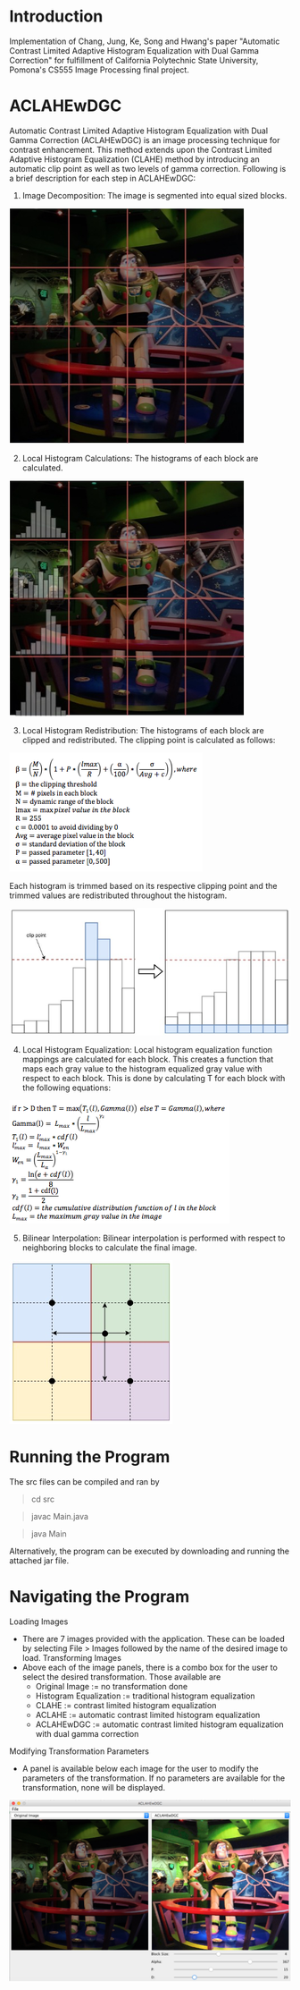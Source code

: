 # Introduction 
Implementation of Chang, Jung, Ke, Song and Hwang's paper "Automatic Contrast Limited Adaptive Histogram Equalization with Dual Gamma Correction" for fulfillment of California Polytechnic State University, Pomona's CS555 Image Processing final project.

# ACLAHEwDGC
Automatic Contrast Limited Adaptive Histogram Equalization with Dual Gamma Correction (ACLAHEwDGC) is an image processing technique for contrast enhancement. This method extends upon the Contrast Limited Adaptive Histogram Equalization (CLAHE) method by introducing an automatic clip point as well as two levels of gamma correction. Following is a brief description for each step in ACLAHEwDGC:
1) Image Decomposition: The image is segmented into equal sized blocks.

![alt text](https://github.com/jrlepere/ACLAHEwDGC/blob/master/imgs/Buzz_Cut.jpg)

2) Local Histogram Calculations: The histograms of each block are calculated.

![alt text](https://github.com/jrlepere/ACLAHEwDGC/blob/master/imgs/Buzz_Cut_Histo.jpg)

3) Local Histogram Redistribution: The histograms of each block are clipped and redistributed. The clipping point is calculated as follows:

![alt text](https://github.com/jrlepere/ACLAHEwDGC/blob/master/imgs/Clipping_Calculation.png)

Each histogram is trimmed based on its respective clipping point and the trimmed values are redistributed throughout the histogram.

![alt text](https://github.com/jrlepere/ACLAHEwDGC/blob/master/imgs/Cut_Histo.jpg)

4) Local Histogram Equalization: Local histogram equalization function mappings are calculated for each block. This creates a function that maps each gray value to the histogram equalized gray value with respect to each block. This is done by calculating T for each block with the following equations:

![alt text](https://github.com/jrlepere/ACLAHEwDGC/blob/master/imgs/Histo_Equal_Calc.png)

5) Bilinear Interpolation: Bilinear interpolation is performed with respect to neighboring blocks to calculate the final image.

![alt text](https://github.com/jrlepere/ACLAHEwDGC/blob/master/imgs/Bilinear.jpg)

# Running the Program
The src files can be compiled and ran by 

> cd src

> javac Main.java

> java Main

Alternatively, the program can be executed by downloading and running the attached jar file.

# Navigating the Program
Loading Images
- There are 7 images provided with the application. These can be loaded by selecting File > Images followed by the name of the desired image to load.
Transforming Images
- Above each of the image panels, there is a combo box for the user to select the desired transformation. Those available are 
   - Original Image := no transformation done
   - Histogram Equalization := traditional histogram equalization
   - CLAHE := contrast limited histogram equalization
   - ACLAHE := automatic contrast limited histogram equalization
   - ACLAHEwDGC := automatic contrast limited histogram equalization with dual gamma correction

Modifying Transformation Parameters
- A panel is available below each image for the user to modify the parameters of the transformation. If no parameters are available for the transformation, none will be displayed.

![alt text](https://github.com/jrlepere/ACLAHEwDGC/blob/master/imgs/ACLAHEwDGC.png)
